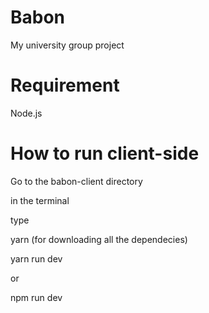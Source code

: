 # Babon
My university group project

# Requirement
Node.js

# How to run client-side
Go to the babon-client directory

in the terminal

type

yarn (for downloading all the dependecies)

yarn run dev

or 

npm run dev

